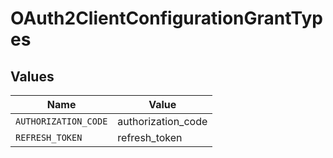 # OAuth2ClientConfigurationGrantTypes


## Values

| Name                 | Value                |
| -------------------- | -------------------- |
| `AUTHORIZATION_CODE` | authorization_code   |
| `REFRESH_TOKEN`      | refresh_token        |